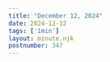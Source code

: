 ```yaml
---
title: "December 12, 2024"
date: 2024-12-12
tags: ['1min']
layout: minute.njk
postnumber: 347
---
```

